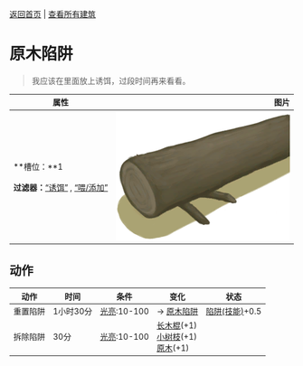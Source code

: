 [返回首页](index.md)   |  [查看所有建筑](building.md)
# 原木陷阱  
> 我应该在里面放上诱饵，过段时间再来看看。  
  
  属性  |   图片   
 ----  |  ----:   
 **槽位：**1<br><br>**过滤器：**[“诱饵”](tag_Bait.md) , [“喂/添加”](tag_Feed.md)  |  ![](Sprite/LogTrapTriggered.png)   
  
## 动作  
动作  |  时间  |  条件  |  变化  |  状态  
----  |  ----  |  ----  |  ----  |  ----  
重置陷阱  |  1小时30分  |  [光亮](Light.md):10-100  |  → [原木陷阱](LogTrap.md)<br>  |  [陷阱(技能)](Skill_Trapping.md)+0.5  
拆除陷阱  |  30分  |  [光亮](Light.md):10-100  |  [长木棍](StickLong.md)(+1)<br>[小树枝](Sticks.md)(+1)<br>[原木](Log.md)(+1)  |    
